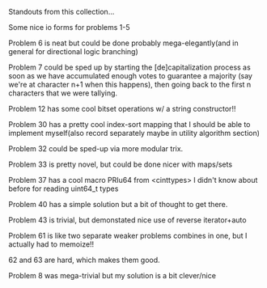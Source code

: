 Standouts from this collection... <br />

Some nice io forms for problems 1-5

Problem 6 is neat but could be done probably mega-elegantly(and in general for directional logic branching)

Problem 7 could be sped up by starting the [de]capitalization process as soon as we have accumulated enough votes to guarantee a majority (say we're at character n+1 when this happens), then going back to the first n characters that we were tallying.

Problem 12 has some cool bitset operations w/ a string constructor!!

Problem 30 has a pretty cool index-sort mapping that I should be able to implement myself(also record separately maybe in utility algorithm section)

Problem 32 could be sped-up via more modular trix.

Problem 33 is pretty novel, but could be done nicer with maps/sets

Problem 37 has a cool macro PRIu64 from \<cinttypes\> I didn't know about before for reading uint64\_t types

Problem 40 has a simple solution but a bit of thought to get there.

Problem 43 is trivial, but demonstated nice use of reverse iterator+auto

Problem 61 is like two separate weaker problems combines in one, but I actually had to memoize!!

62 and 63 are hard, which makes them good.


Problem 8 was mega-trivial but my solution is a bit clever/nice

